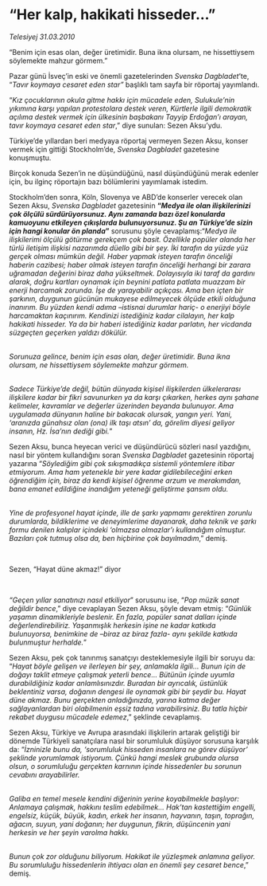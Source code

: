 # “Her kalp, hakikati hisseder...”

*Telesiyej 31.03.2010*

<div class="yazi"><p>“Benim için esas olan, değer üretimidir. Buna ikna olursam, ne hissettiysem söylemekte mahzur görmem.”</p>
<p>Pazar günü İsveç’in eski ve önemli gazetelerinden <i>Svenska Dagbladet</i>’te, “<i>Tavır koymaya cesaret eden star”</i> başlıklı tam sayfa bir röportaj yayımlandı. </p>
<p>“<i>Kız çocuklarının okula gitme hakkı için mücadele eden, Sulukule’nin yıkımına karşı yapılan protestolara destek veren, Kürtlerle ilgili demokratik açılıma destek vermek için ülkesinin başbakanı Tayyip Erdoğan’ı arayan, tavır koymaya cesaret eden star</i>,” diye sunulan: Sezen Aksu’ydu.</p>
<p>Türkiye’de yıllardan beri medyaya röportaj vermeyen Sezen Aksu, konser vermek için gittiği Stockholm’de, <i>Svenska Dagbladet</i> gazetesine konuşmuştu.</p>
<p>Birçok konuda Sezen’in ne düşündüğünü, nasıl düşündüğünü merak edenler için, bu ilginç röportajın bazı bölümlerini yayımlamak istedim. </p>
<p>Stockholm’den sonra, Köln, Slovenya ve ABD’de konserler verecek olan Sezen Aksu, <i>Svenska Dagbladet</i> gazetesinin <b>“<i>Medya ile olan ilişkilerinizi çok ölçülü sürdürüyorsunuz. Aynı zamanda bazı özel konularda kamuoyunu etkileyen çıkışlarda bulunuyorsunuz. Şu an Türkiye’de sizin için hangi konular ön planda</i>”</b> sorusunu şöyle cevaplamış:“<i>Medya ile ilişkilerimi ölçülü götürme gerekçem çok basit. Özellikle popüler alanda her türlü iletişim ilişkisi nazarımda düello gibi bir şey. İki tarafın da yüzde yüz gerçek olması mümkün değil. Haber yapmak isteyen tarafın önceliği haberin cazibesi; haber olmak isteyen tarafın önceliği herhangi bir zarara uğramadan değerini biraz daha yükseltmek. Dolayısıyla iki taraf da gardını alarak, doğru kartları oynamak için beynini patlata patlata muazzam bir enerji harcamak zorunda. İşe de yarayabilir açıkçası. Ama ben içten bir şarkının, duygunun gücünün mukayese edilmeyecek ölçüde etkili olduğuna inanırım. Bu yüzden kendi adıma –istisnai durumlar hariç- o enerjiyi böyle harcamaktan kaçınırım. Kendinizi istediğiniz kadar cilalayın, her kalp hakikati hisseder. Ya da bir haberi istediğiniz kadar parlatın, her vicdanda süzgeçten geçerken yaldızı dökülür. </i></p>
<p><i><br/>Sorunuza gelince, benim için esas olan, değer üretimidir. Buna ikna olursam, ne hissettiysem söylemekte mahzur görmem. </i></p>
<p><i><br/>Sadece Türkiye’de değil, bütün dünyada kişisel ilişkilerden ülkelerarası ilişkilere kadar bir fikri savunurken ya da karşı çıkarken, herkes aynı şahane kelimeler, kavramlar ve değerler üzerinden beyanda bulunuyor. Ama uygulamada dünyanın haline bir bakacak olursak, yangın yeri. Yani, ‘aranızda günahsız olan (ona) ilk taşı atsın’ da, görelim diyesi geliyor insanın, Hz. İsa’nın dediği gibi.</i>”<i></i></p>
<p>Sezen Aksu, bunca heyecan verici ve düşündürücü sözleri nasıl yazdığını, nasıl bir yöntem kullandığını soran<i> Svenska Dagbladet </i>gazetesinin röportaj yazarına “<i>Söylediğim gibi çok sıkışmadıkça sistemli yöntemlere itibar etmiyorum. Ama ham yetenekle bir yere kadar gidilebileceğini erken öğrendiğim için, biraz da kendi kişisel öğrenme arzum ve merakımdan, bana emanet edildiğine inandığım yeteneği geliştirme şansım oldu. </i></p>
<p><i><br/>Yine de profesyonel hayat içinde, ille de şarkı yapmamı gerektiren zorunlu durumlarda, bildiklerime ve deneyimlerime dayanarak, daha teknik ve şarkı formu denilen kalıplar içindeki ‘olmazsa olmazlar’ı kullandığım olmuştur. Bazıları çok tutmuş olsa da, ben hiçbirine çok bayılmadım</i>,” demiş.<i></i></p>
<p><i> </i></p>

Sezen, “Hayat düne akmaz!” diyor
<p><i></i> </p>
<p><i>“Geçen yıllar sanatınızı nasıl etkiliyor</i>” sorusunu ise, “<i>Pop müzik sanat değildir bence</i>,” diye cevaplayan Sezen Aksu, şöyle devam etmiş: “<i>Günlük yaşamın dinamikleriyle beslenir. En fazla, popüler sanat dalları içinde değerlendirebiliriz. Yaşanmışlık herkesin işine ne kadar katkıda bulunuyorsa, benimkine de –biraz az biraz fazla- aynı şekilde katkıda bulunmuştur herhalde.</i>” </p>
<p>Sezen Aksu, pek çok tanınmış sanatçıyı desteklemesiyle ilgili bir soruyu da: “<i>Hayat böyle gelişen ve ilerleyen bir şey, anlamakla ilgili... Bunun için de doğayı taklit etmeye çalışmak yeterli bence... Bütünün içinde uyumla durabildiğiniz kadar anlamlısınızdır. Buradan bir ayrıcalık, üstünlük beklentiniz varsa, doğanın dengesi ile oynamak gibi bir şeydir bu. Hayat düne akmaz. Bunu gerçekten anladığınızda, yarına katma değer sağlayanlardan biri olabilmenin eşsiz tadına varabilirsiniz. Bu tatla hiçbir rekabet duygusu mücadele edemez</i>,” şeklinde cevaplamış. </p>
<p>Sezen Aksu, Türkiye ve Avrupa arasındaki ilişkilerin artarak geliştiği bir dönemde Türkiyeli sanatçılara nasıl bir sorumluluk düşüyor sorusuna karşılık da: “<i>İzninizle bunu da, ‘sorumluluk hisseden insanlara ne görev düşüyor’ şeklinde yorumlamak istiyorum. Çünkü hangi meslek grubunda olursa olsun, o sorumluluğu gerçekten karnının içinde hissedenler bu sorunun cevabını arayabilirler. </i></p>
<p><i><br/>Galiba en temel mesele kendini diğerinin yerine koyabilmekle başlıyor: Anlamaya çalışmak, hakkını teslim edebilmek... Hak’tan kastettiğim engelli, engelsiz, küçük, büyük, kadın, erkek her insanın, hayvanın, taşın, toprağın, ağacın, suyun, yani doğanın; her duygunun, fikrin, düşüncenin yani herkesin ve her şeyin varolma hakkı. </i></p>
<p><i><br/>Bunun çok zor olduğunu biliyorum. Hakikat ile yüzleşmek anlamına geliyor. Bu sorumluluğu hissedenlerin ihtiyacı olan en önemli şey cesaret bence</i>,” demiş.</p></div>
